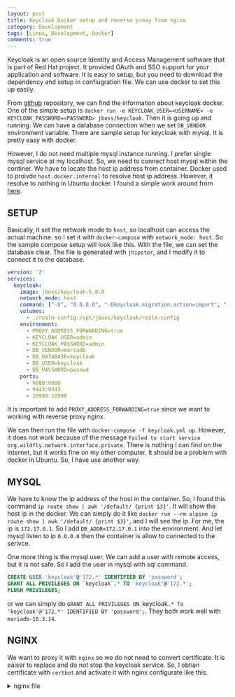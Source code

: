```yaml
---
layout: post
title: Keycloak Docker setup and reverse proxy from nginx
category: Development
tags: [Linux, Development, Docker]
comments: true
---
```

Keycloak is an open source Identity and Access Management software that is part of Red Hat project. It provided OAuth and SSO support for your application and software. It is easy to setup, but you need to download the dependency and setup in confiugration file. We can use docker to set this up easily.

From [github](https://github.com/jboss-dockerfiles/keycloak) repository, we can find the information about keycloak docker. One of the simple setup is `docker run -e KEYCLOAK_USER=<USERNAME> -e KEYCLOAK_PASSWORD=<PASSWORD> jboss/keycloak`. Then it is going up and running. We can have a database connection when we set `DB_VENDOR` environment variable. There are sample setup for keycloak with mysql. It is pretty easy with docker.

However, I do not need multiple mysql instance running. I prefer single mysql service at my localhost. So, we need to connect host mysql within the continer. We have to locate the host ip address from container. Docker used to proivde `host.docker.internal` to resolve host ip address. However, it resolve to nothing in Ubuntu docker. I found a simple work around from [here](https://stackoverflow.com/questions/24319662/from-inside-of-a-docker-container-how-do-i-connect-to-the-localhost-of-the-mach).

## SETUP
Basically, it set the network mode to `host`, so localhost can access the actual machine. so I set it with `docker-compose` with `network_mode: host`. So the sample compose setup will look like this. With the file, we can set the database clear. The file is generated with `jhipster`, and I modify it to connect it to the database.

```yaml
version: '2'
services:
  keycloak:
    image: jboss/keycloak:5.0.0
    network_mode: host
    command: ["-b", "0.0.0.0", "-Dkeycloak.migration.action=import", "-Dkeycloak.migration.provider=dir", "-Dkeycloak.migration.dir=/opt/jboss/keycloak/realm-config", "-Dkeycloak.migration.strategy=OVERWRITE_EXISTING", "-Djboss.socket.binding.port-offset=1000"]
    volumes:
      - ./realm-config:/opt/jboss/keycloak/realm-config
    environment:
      - PROXY_ADDRESS_FORWARDING=true
      - KEYCLOAK_USER=admin
      - KEYCLOAK_PASSWORD=admin
      - DB_VENDOR=mariadb
      - DB_DATABASE=keycloak
      - DB_USER=keycloak
      - DB_PASSWORD=passwd
    ports:
      - 9080:9080
      - 9443:9443
      - 10990:10990
```
It is important to add `PROXY_ADDRESS_FORWARDING=true` since we want to working with reverse proxy nginx.

We can then run the file with `docker-compose -f keycloak.yml up`. However, it does not work because of the message `Failed to start service org.wildfly.network.interface.private`. There is nothing I can find on the internet, but it works fine on my other computer. It should be a problem with docker in Ubuntu. So, I have use another way.

## MYSQL
We have to know the ip address of the host in the container. So, I found this command `ip route show | awk '/default/ {print $3}'`. It will show the host ip in the docker. We can simply do it like `docker run --rm alpine ip route show | awk '/default/ {print $3}'`, and I will see the ip. For me, the ip is `172.17.0.1`. So I add `DB_ADDR=172.17.0.1` into the environment. And let mysql listen to ip `0.0.0.0` then the container is allow to connected to the serivce.

One more thing is the mysql user. We can add a user with remote access, but it is not safe. So I add the user in mysql with sql command.

```sql
CREATE USER 'keycloak'@'172.*' IDENTIFIED BY 'password';
GRANT ALL PRIVILEGES ON `keycloak`.* TO 'keycloak'@'172.*';
FLUSH PRIVILEGES;
```

or we can simply do `GRANT ALL PRIVILEGES ON `keycloak`.* To 'keycloak'@'172.*' IDENTIFIED BY 'password';`. They both work well with `mariadb-10.3.14`.

## NGINX
We want to proxy it with `nginx` so we do not need to convert certificate. It is eaiser to replace and do not stop the keycloak service. So, I obtian certificate with `certbot` and activate it with nginx configurate like this.

<details><summary>nginx file</summary>
<p>
```nginx
server {
    listen 80;
    listen [::]:80;
    server_name example.com;

    location / {
        rewrite ^ https://example.com$request_uri? permanent;
    }
}

server {
    server_name example.com; # managed by Certbot

    access_log /var/log/nginx/ide.mai1015.com-access.log;
    error_log /var/log/nginx/ide.mai1015.com-error.log;

    # SSL configuration

    listen 443 ssl http2;
    # listen [::]:443 ssl http2 ipv6only=on;

    # Note: You should disable gzip for SSL traffic.
    # See: https://bugs.debian.org/773332
    #
    # Read up on ssl_ciphers to ensure a secure configuration.
    # See: https://bugs.debian.org/765782
    #
    # Self signed certs generated by the ssl-cert package
    # Don't use them in a production server!
    #
    # include snippets/snakeoil.conf;

    # Add index.php to the list if you are using PHP
    index index.html index.htm index.nginx-debian.html;

    location / {
        proxy_pass http://localhost:9080;
        proxy_read_timeout 90;

        # proxy header
        proxy_set_header X-Real-IP $remote_addr;
        proxy_set_header X-Forwarded-For $proxy_add_x_forwarded_for;
        proxy_set_header X-Scheme $scheme;
        proxy_set_header X-Forwarded-Proto $scheme;
        proxy_set_header Host $host;

        # ws
        proxy_http_version 1.1;
        #proxy_set_header Upgrade $http_upgrade;
        #proxy_set_header Connection 'Upgrade';

        # proxy_cache_bypass $http_upgrade;

        #proxy_redirect http://localhost:9080 https://example.com;
    }

    ssl_certificate /etc/letsencrypt/live/example.com/fullchain.pem; # managed by Certbot
    ssl_certificate_key /etc/letsencrypt/live/example.com/privkey.pem; # managed by Certbot
    # include /etc/letsencrypt/options-ssl-nginx.conf; # managed by Certbot
    # ssl_dhparam /etc/letsencrypt/ssl-dhparams.pem; # managed by Certbot
}
```
</p>
</details>

So those configurates are important to allow keycloak to work correctly. Without `Host` header will break the `redirect_url`.
```nginx
    proxy_set_header X-Real-IP $remote_addr;
    proxy_set_header X-Forwarded-For $proxy_add_x_forwarded_for;
    proxy_set_header X-Scheme $scheme;
    proxy_set_header X-Forwarded-Proto $scheme;
    proxy_set_header Host $host;
```

So we have a fully configurated keycloak working behind reverse proxy nginx. 